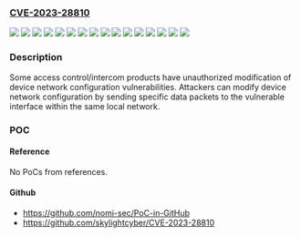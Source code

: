 ### [CVE-2023-28810](https://cve.mitre.org/cgi-bin/cvename.cgi?name=CVE-2023-28810)
![](https://img.shields.io/static/v1?label=Product&message=DS-K1T320XXX&color=blue)
![](https://img.shields.io/static/v1?label=Product&message=DS-K1T341AXX&color=blue)
![](https://img.shields.io/static/v1?label=Product&message=DS-K1T341C&color=blue)
![](https://img.shields.io/static/v1?label=Product&message=DS-K1T343XXX&color=blue)
![](https://img.shields.io/static/v1?label=Product&message=DS-K1T671XXX&color=blue)
![](https://img.shields.io/static/v1?label=Product&message=DS-K1T804AXX&color=blue)
![](https://img.shields.io/static/v1?label=Product&message=DS-KH63%20Series%2CDS-KH85%20Series&color=blue)
![](https://img.shields.io/static/v1?label=Product&message=DS-KH9310-WTE1(B)%2CDS-KH9510-WTE1(B)&color=blue)
![](https://img.shields.io/static/v1?label=Version&message=V1.4.0_build221212%3C%20V1.4.0_build221212%20&color=brighgreen)
![](https://img.shields.io/static/v1?label=Version&message=V2.1.76_build230204%20%3C%20V2.1.76_build230204%20%20&color=brighgreen)
![](https://img.shields.io/static/v1?label=Version&message=V2.2.8_build230219%3C%20V2.2.8_build230219%20&color=brighgreen)
![](https://img.shields.io/static/v1?label=Version&message=V3.14.0_build230117%3C%20V3.14.0_build230117%20&color=brighgreen)
![](https://img.shields.io/static/v1?label=Version&message=V3.2.30_build221223%3C%20V3.2.30_build221223%20&color=brighgreen)
![](https://img.shields.io/static/v1?label=Version&message=V3.3.8_build230112%3C%20V3.3.8_build230112%20&color=brighgreen)
![](https://img.shields.io/static/v1?label=Version&message=V3.5.0_build220706%3C%20V3.5.0_build220706%20&color=brighgreen)
![](https://img.shields.io/static/v1?label=Vulnerability&message=CWE-284%20Improper%20Access%20Control&color=brighgreen)

### Description

Some access control/intercom products have unauthorized modification of device network configuration vulnerabilities. Attackers can modify device network configuration by sending specific data packets to the vulnerable interface within the same local network.

### POC

#### Reference
No PoCs from references.

#### Github
- https://github.com/nomi-sec/PoC-in-GitHub
- https://github.com/skylightcyber/CVE-2023-28810

